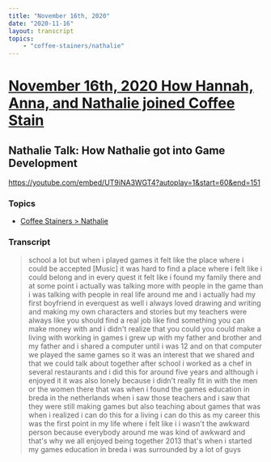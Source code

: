```yaml
---
title: "November 16th, 2020"
date: "2020-11-16"
layout: transcript
topics: 
    - "coffee-stainers/nathalie"
---
```

# [November 16th, 2020 How Hannah, Anna, and Nathalie joined Coffee Stain](../2020-11-16.md)
## Nathalie Talk: How Nathalie got into Game Development
https://youtube.com/embed/UT9iNA3WGT4?autoplay=1&start=60&end=151
### Topics
* [Coffee Stainers > Nathalie](../topics/coffee-stainers/nathalie.md)

### Transcript

> school a lot but
> when i played games it felt like the
> place where i could be accepted
> [Music]
> it was hard to find a place where i felt
> like i could belong and in every quest
> it felt like i found my family there and
> at some point i actually was talking
> more with people in the game than i was
> talking with people
> in real life around me and i actually
> had my first boyfriend in everquest as
> well
> i always loved drawing and writing and
> making my own characters and stories
> but my teachers were always like you
> should find a real job like find
> something you can make
> money with and i didn't realize that you
> could you could make a living with
> working in games
> i grew up with my father and brother and
> my father and i shared a computer until
> i was 12
> and on that computer we played the same
> games so it was an interest that we
> shared and that we could talk about
> together
> after school i worked as a chef in
> several restaurants and i did this for
> around five years
> and although i enjoyed it it was also
> lonely because i didn't really fit in
> with the men or the women there
> that was when i found the games
> education in breda in the netherlands
> when i saw those teachers and i saw that
> they were still making games but also
> teaching about games that was when i
> realized i can
> do this for a living i can do this as my
> career this was the first point in my
> life where i felt like i i wasn't the
> awkward person because everybody around
> me was kind of awkward and that's why we
> all enjoyed being together
> 2013 that's when i started my games
> education in breda
> i was surrounded by a lot of guys
